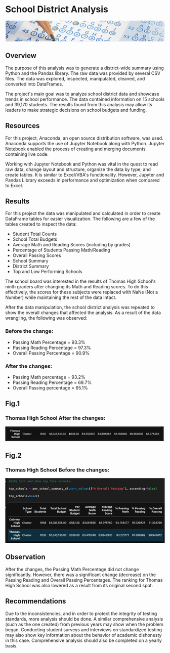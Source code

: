 # School District Analysis
![mod4.png](PNGs/mod4.png)

## Overview 

The purpose of this analysis was to generate a district-wide summary using Python and the Pandas library. The raw data was provided by several CSV files. The data was explored, inspected, manipulated, cleaned, and converted into DataFrames. 

The project's main goal was to analyze school district data and showcase trends in school performance. The data contained information on 15 schools and 39,170 students. The results found from this analysis may allow its leaders to make strategic decisions on school budgets and funding.



## Resources

For this project, Anaconda, an open source distribution software, was used. Anaconda supports the use of Jupyter Notebook along with Python. Jupyter Notebook enabled the process of creating and merging documents containing live code.

Working with Jupyter Notebook and Python was vital in the quest to read raw data, change layout and structure, organize the data by type, and create tables. It is similar to Excel/VBA's functionality. However, Jupyter and Pandas Library exceeds in performance and optimization when compared to Excel. 


## Results

For this project the data was manipulated and calculated in order to create DataFrame tables for easier visualization. The following are a few of the tables created to inspect the data:

- Student Total Counts
- School Total Budgets
- Average Math and Reading Scores (including by grades)
- Percentage of Students Passing Math/Reading 
- Overall Passing Scores
- School Summary
- District Summary
- Top and Low Performing Schools

The school board was interested in the results of Thomas High School's ninth graders after changing its Math and Reading scores. To do this effectively, the scores for these subjects were replaced with NaNs (Not a Number) while maintaining the rest of the data intact.

After the data manipulation, the school district analysis was repeated to show the overall changes that affected the analysis. As a result of the data wrangling, the following was observed:

### Before the change:

- Passing Math Percentage = 93.3%
- Passing Reading Percentage = 97.3%
- Overall Passing Percentage = 90.9%

### After the changes:

- Passing Math percentage = 93.2%
- Passing Reading Percentage = 69.7%
- Overall Passing percentage = 65.1%

## Fig.1

### Thomas High School After the changes:

 ![school_summary_edited.PNG](PNGs/school_summary_edited.png)

## Fig.2

### Thomas High School Before the changes:

![school_summary_module_code.PNG](PNGs/school_summary_module_code.png)

## Observation

After the changes, the Passing Math Percentage did not change significantly. However, there was a significant change (decrease) on the Passing Reading and Overall Passing Percentages. The ranking for Thomas High School was also lowered as a result from its original second spot.

## Recommendations 

Due to the inconsistencies, and in order to protect the integrity of testing standards, more analysis should be done. A similar comprehensive analysis (such as the one created) from previous years may show when the problem began. Conducting student surveys and interviews on standardized testing may also show key information about the behavior of academic dishonesty in this case. Comprehensive analysis should also be completed on a yearly basis.
